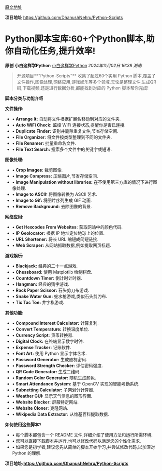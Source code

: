 [原文地址](https://mp.weixin.qq.com/s/amn1lEVgz8uBwLB0UKU2tQ)

**项目地址** https://github.com/DhanushNehru/Python-Scripts


# Python脚本宝库:60+个Python脚本,助你自动化任务,提升效率!

**原创** **小白这样学Python** [小白这样学Python](javascript:void(0);) *2024年11月02日 16:38* *湖南*

> 开源项目**"Python-Scripts"** 收集了超过60个实用 Python 脚本,覆盖了文件操作,图像处理,网络应用,游戏娱乐等多个领域.无论是整理文件,生成QR码,下载视频,还是进行数据分析,都能找到对应的 Python 脚本帮你完成!

**脚本分类与功能介绍**

**文件操作:**

* • **Arrange It:** 自动将文件根据扩展名移动到对应的文件夹.
* • **Auto WiFi Check:** 监控 WiFi 连接状态,提醒你是否已连接.
* • **Duplicate Finder:** 识别并删除重复文件,节省存储空间.
* • **File Organizer:** 将文件按类型整理到不同的文件夹.
* • **File Renamer:** 批量重命名文件.
* • **File Text Search:** 搜索多个文件中的关键字或短语.

**图像处理:**

* • **Crop Images:** 裁剪图像.
* • **Image Compress:** 压缩图片,节省存储空间.
* • **Image Manipulation without libraries:** 在不使用第三方库的情况下进行图像处理.
* • **Image to ASCII:** 将图像转换为 ASCII 艺术.
* • **Image to Gif:** 将图片序列生成 GIF 动画.
* • **Remove Background:** 去除图像的背景.

**网络应用:**

* • **Get Hexcodes From Websites:** 获取网站中的颜色代码.
* • **IP Geolocator:** 根据 IP 地址定位地球上的位置.
* • **URL Shortener:** 将长 URL 缩短成简短链接.
* • **Web Scraper:** 从网站抓取数据,例如提取网页标题.

**游戏娱乐:**

* • **Blackjack:** 经典的二十一点游戏.
* • **Chessboard:** 使用 Matplotlib 绘制棋盘.
* • **Countdown Timer:** 倒计时计时器.
* • **Hangman:** 经典的猜字游戏.
* • **Rock Paper Scissor:** 石头剪刀布游戏.
* • **Snake Water Gun:** 蛇水枪游戏,类似石头剪刀布.
* • **Tic Tac Toe:** 井字棋游戏.

**其他功能:**

* • **Compound Interest Calculator:** 计算复利.
* • **Convert Temperature:** 转换温度单位.
* • **Currency Script:** 货币转换器.
* • **Digital Clock:** 在终端显示数字时钟.
* • **Expense Tracker:** 记账软件.
* • **Font Art:** 使用 Python 显示字体艺术.
* • **Password Generator:** 生成随机密码.
* • **Password Strength Checker:** 评估密码强度.
* • **QR Code Generator:** 生成二维码.
* • **Random Color Generator:** 随机生成颜色.
* • **Smart Attendance System:** 基于 OpenCV 实现的智能考勤系统.
* • **Subnetting Calculator:** 子网划分计算器.
* • **Weather GUI:** 显示天气信息的图形界面.
* • **Website Blocker:** 屏蔽特定网站.
* • **Website Cloner:** 克隆网站.
* • **Wikipedia Data Extractor:** 从维基百科提取数据.

**如何使用这些脚本?**

* • 每个脚本都包含一个 README 文件,详细介绍了使用方法和运行所需环境.
* • 您可以直接下载脚本并运行,也可以修改代码以满足您的个性化需求.
* • 如果您是初学者,建议您先从简单的脚本开始学习,并尝试修改代码,以加深对 Python 的理解.

**项目地址:https://github.com/DhanushNehru/Python-Scripts**
